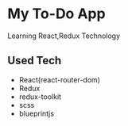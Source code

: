 # My To-Do App

Learning React,Redux Technology

## Used Tech
- React(react-router-dom)
- Redux
- redux-toolkit
- scss
- blueprintjs


